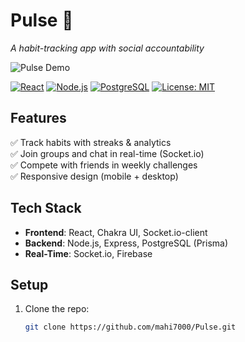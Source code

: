 # Pulse 💙  
*A habit-tracking app with social accountability*  

![Pulse Demo](https://i.imgur.com/your-demo-gif-url.gif)  

[![React](https://img.shields.io/badge/React-18-blue)](https://reactjs.org/)
[![Node.js](https://img.shields.io/badge/Node.js-20-blue)](https://nodejs.org/)
[![PostgreSQL](https://img.shields.io/badge/PostgreSQL-16-blue)](https://www.postgresql.org/)
[![License: MIT](https://img.shields.io/badge/License-MIT-blue.svg)](https://opensource.org/licenses/MIT)

## **Features**  
✅ Track habits with streaks & analytics  
✅ Join groups and chat in real-time (Socket.io)  
✅ Compete with friends in weekly challenges  
✅ Responsive design (mobile + desktop)  

## **Tech Stack**  
- **Frontend**: React, Chakra UI, Socket.io-client  
- **Backend**: Node.js, Express, PostgreSQL (Prisma)  
- **Real-Time**: Socket.io, Firebase 

## **Setup**  
1. Clone the repo:  
   ```bash
   git clone https://github.com/mahi7000/Pulse.git
   
